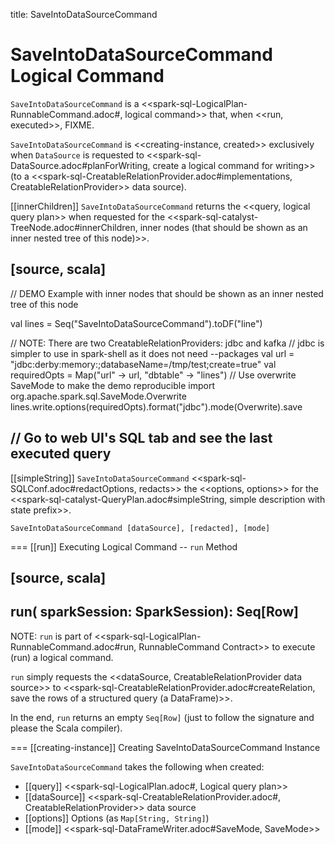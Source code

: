 title: SaveIntoDataSourceCommand

# SaveIntoDataSourceCommand Logical Command

`SaveIntoDataSourceCommand` is a <<spark-sql-LogicalPlan-RunnableCommand.adoc#, logical command>> that, when <<run, executed>>, FIXME.

`SaveIntoDataSourceCommand` is <<creating-instance, created>> exclusively when `DataSource` is requested to <<spark-sql-DataSource.adoc#planForWriting, create a logical command for writing>> (to a <<spark-sql-CreatableRelationProvider.adoc#implementations, CreatableRelationProvider>> data source).

[[innerChildren]]
`SaveIntoDataSourceCommand` returns the <<query, logical query plan>> when requested for the <<spark-sql-catalyst-TreeNode.adoc#innerChildren, inner nodes (that should be shown as an inner nested tree of this node)>>.

[source, scala]
----
// DEMO Example with inner nodes that should be shown as an inner nested tree of this node

val lines = Seq("SaveIntoDataSourceCommand").toDF("line")

// NOTE: There are two CreatableRelationProviders: jdbc and kafka
// jdbc is simpler to use in spark-shell as it does not need --packages
val url = "jdbc:derby:memory:;databaseName=/tmp/test;create=true"
val requiredOpts = Map("url" -> url, "dbtable" -> "lines")
// Use overwrite SaveMode to make the demo reproducible
import org.apache.spark.sql.SaveMode.Overwrite
lines.write.options(requiredOpts).format("jdbc").mode(Overwrite).save

// Go to web UI's SQL tab and see the last executed query
----

[[simpleString]]
`SaveIntoDataSourceCommand` <<spark-sql-SQLConf.adoc#redactOptions, redacts>> the <<options, options>> for the <<spark-sql-catalyst-QueryPlan.adoc#simpleString, simple description with state prefix>>.

```
SaveIntoDataSourceCommand [dataSource], [redacted], [mode]
```

=== [[run]] Executing Logical Command -- `run` Method

[source, scala]
----
run(
  sparkSession: SparkSession): Seq[Row]
----

NOTE: `run` is part of <<spark-sql-LogicalPlan-RunnableCommand.adoc#run, RunnableCommand Contract>> to execute (run) a logical command.

`run` simply requests the <<dataSource, CreatableRelationProvider data source>> to <<spark-sql-CreatableRelationProvider.adoc#createRelation, save the rows of a structured query (a DataFrame)>>.

In the end, `run` returns an empty `Seq[Row]` (just to follow the signature and please the Scala compiler).

=== [[creating-instance]] Creating SaveIntoDataSourceCommand Instance

`SaveIntoDataSourceCommand` takes the following when created:

* [[query]] <<spark-sql-LogicalPlan.adoc#, Logical query plan>>
* [[dataSource]] <<spark-sql-CreatableRelationProvider.adoc#, CreatableRelationProvider>> data source
* [[options]] Options (as `Map[String, String]`)
* [[mode]] <<spark-sql-DataFrameWriter.adoc#SaveMode, SaveMode>>
